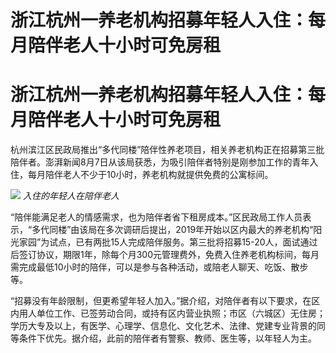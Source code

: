 # 浙江杭州一养老机构招募年轻人入住：每月陪伴老人十小时可免房租

# 浙江杭州一养老机构招募年轻人入住：每月陪伴老人十小时可免房租

杭州滨江区民政局推出“多代同楼”陪伴性养老项目，相关养老机构正在招募第三批陪伴者。澎湃新闻8月7日从该局获悉，为吸引陪伴者特别是刚参加工作的青年入住，每月陪伴老人不少于10小时，养老机构就提供免费的公寓标间。

![](https://inews.gtimg.com/om_bt/Otyhs6XLF6ZzdYUmL4tx1cLXMujIHvYQ_Zc-9J8gr11S4AA/1000)
_入住的年轻人在陪伴老人_

“陪伴能满足老人的情感需求，也为陪伴者省下租房成本。”区民政局工作人员表示，“多代同楼”由该局在多次调研后提出，2019年开始以区内最大的养老机构“阳光家园”为试点，已有两批15人完成陪伴服务。第三批将招募15-20人，面试通过后签订协议，期限1年，除每个月300元管理费外，免费入住养老机构标间，每月需完成最低10小时的陪伴，可以是参与各种活动，或陪老人聊天、吃饭、散步等。

“招募没有年龄限制，但更希望年轻人加入。”据介绍，对陪伴者有以下要求，在区内用人单位工作、已签劳动合同，或持有区内营业执照；市区（六城区）无住房；学历大专及以上，有医学、心理学、信息化、文化艺术、法律、党建专业背景的同等条件下优先。据介绍，此前的陪伴者有警察、教师、医生等，以年轻人为主。

